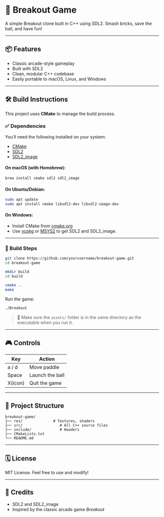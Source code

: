 # 🧱 Breakout Game

A simple Breakout clone built in C++ using SDL2. Smash bricks, save the ball, and have fun!

---

## 📦 Features

- Classic arcade-style gameplay
- Built with SDL2
- Clean, modular C++ codebase
- Easily portable to macOS, Linux, and Windows

---

## 🛠️ Build Instructions

This project uses **CMake** to manage the build process.

### ✅ Dependencies

You’ll need the following installed on your system:

- [CMake](https://cmake.org/)
- [SDL2](https://www.libsdl.org/)
- [SDL2\_image](https://github.com/libsdl-org/SDL_image)

#### On macOS (with Homebrew):

```bash
brew install cmake sdl2 sdl2_image
```

#### On Ubuntu/Debian:

```bash
sudo apt update
sudo apt install cmake libsdl2-dev libsdl2-image-dev
```

#### On Windows:

- Install CMake from [cmake.org](https://cmake.org/download/)
- Use [vcpkg](https://github.com/microsoft/vcpkg) or [MSYS2](https://www.msys2.org/) to get SDL2 and SDL2\_image.

---

### 🔧 Build Steps

```bash
git clone https://github.com/yourusername/breakout-game.git
cd breakout-game

mkdir build
cd build

cmake ..
make
```

Run the game:

```bash
./Breakout
```

> 🔔 Make sure the `assets/` folder is in the same directory as the executable when you run it.

---

## 🎮 Controls

| Key   | Action          |
| ----- | --------------- |
| a / d | Move paddle     |
| Space | Launch the ball |
| X(icon)   | Quit the game   |

---

## 📁 Project Structure

```
breakout-game/
├── res/              # Textures, shaders
├── src/                 # All C++ source files
├── include/             # Headers 
├── CMakeLists.txt
└── README.md
```

---

## 🗓 License

MIT License. Feel free to use and modify!

---

## 🙌 Credits

- SDL2 and SDL2\_image
- Inspired by the classic arcade game *Breakout*

